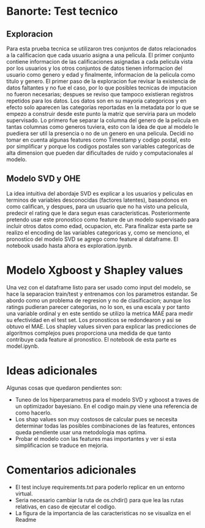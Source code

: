 # Banorte: Test tecnico
## Exploracion
Para esta prueba tecnica se utilizaron tres conjuntos de datos relacionados a la calificacion que cada usuario asigna a una pelicula. El primer conjunto contiene informacion de las calificaciones asignadas a cada pelicula vista por los usuarios y los otros conjuntos de datos tienen informacion del usuario como genero y edad y finalmente, informacion de la pelicula como titulo y genero. El primer paso de la exploracion fue revisar la existencia de datos faltantes y no fue el caso, por lo que posibles tecnicas de imputacion no fueron necesarias; despues se reviso que tampoco existieran registros repetidos para los datos.
Los datos son en su mayoria categoricos y en efecto solo aparecen las categorias reportadas en la metadata por lo que se empezo a construir desde este punto la matriz que serviria para un modelo supervisado. Lo primero fue separar la columna del genero de la pelicula en tantas columnas como generos tuviera, esto con la idea de que al modelo le puediera ser util la presencia o no de un genero en una pelicula.
Decidi no tomar en cuenta algunas features como Timestamp y codigo postal, esto por simplificar y porque los codigos postales son variables categoricas de alta dimension que pueden dar dificultades de ruido y computacionales al modelo.
## Modelo SVD y OHE
La idea intuitiva del abordaje SVD es explicar a los usuarios y peliculas en terminos de variables desconocidas (factores latentes), basandonos en como califican, y despues, para un usuario que no ha visto una pelicula, predecir el rating que le dara segun esas caracteristicas. 
Posteriormente pretendo usar este pronostico como feature de un modelo supervisado para incluir otros datos como edad, ocupacion, etc. Para finalizar esta parte se realizo el encoding de las variables categoricas y, como se menciono, el pronostico del modelo SVD se agrego como feature al dataframe. El notebook usado hasta ahora es exploration.ipynb.
# Modelo Xgboost y Shapley values
Una vez con el dataframe listo para ser usado como input del modelo, se hace la separacion train/test y entrenamos con los parametros estandar. Se abordo como un problema de regresion y no de clasificacion; aunque los ratings pudieran parecer categorias, no lo son, es una escala y por tanto una variable ordinal y en este sentido se utilizo la metrica MAE para medir su efectividad en el test set.
Los pronosticos se redondearon y asi se obtuvo el MAE. Los shapley values sirven para explicar las predicciones de algoritmos complejos pues proporciona una medida de que tanto contribuye cada feature al pronostico. El notebook de esta parte es model.ipynb. 

# Ideas adicionales
Algunas cosas que quedaron pendientes son:
- Tuneo de los hiperparametros para el modelo SVD y xgboost a traves de un optimizador bayesiano. En el codigo main.py viene una referencia de como hacerlo.
- Los shap values son muy costosos de calcular pues se necesita determinar todas las posibles combinaciones de las features, entonces queda pendiente usar una metodologia mas optima.
- Probar el modelo con las features mas importantes y ver si esta simplificacion se traduce en mejoria.

# Comentarios adicionales
- El test incluye requirements.txt para poderlo replicar en un entorno virtual.
- Seria necesario cambiar la ruta de os.chdir() para que lea las rutas relativas, en caso de ejecutar el codigo.
- La figura de la importancia de las caracteristicas no se visualiza en el Readme
